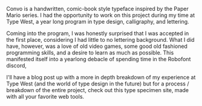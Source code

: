 Convo is a handwritten, comic-book style typeface inspired by the Paper Mario series. I had the opportunity to work on this project during my time at Type West, a year long program in type design, calligraphy, and lettering.

Coming into the program, I was honestly surprised that I was accepted in the first place, considering I had little to no lettering background. What I did have, however, was a love of old video games, some good old fashioned programming skills, and a desire to learn as much as possible. This manifested itself into a yearlong debacle of spending time in the Robofont discord,

I'll have a blog post up with a more in depth breakdown of my experience at Type West (and the world of type design in the future) but for a process / breakdown of the entire project, check out this type specimen site, made with all your favorite web tools.
